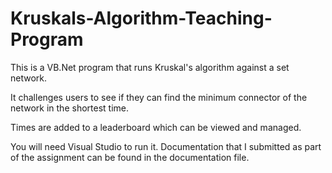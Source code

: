 # Kruskals-Algorithm-Teaching-Program
This is a VB.Net program that runs Kruskal's algorithm against a set network. 

It challenges users to see if they can find the minimum connector of the network in the shortest time. 

Times are added to a leaderboard which can be viewed and managed.

You will need Visual Studio to run it. Documentation that I submitted as part of the assignment can be found in the 
documentation file.

